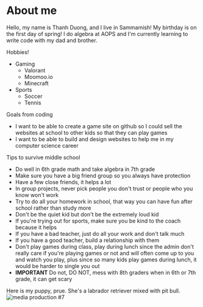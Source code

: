 <!-- Headings -->
# About me

Hello, my name is Thanh Duong, and I live in Sammamish! My birthday is on the first day of spring!  I do algebra at AOPS and I'm currently learning to write code with my dad and brother.

Hobbies!
* Gaming
     * Valorant
     * Moomoo.io
     * Minecraft
* Sports
     * Soccer
     * Tennis
 
Goals from coding

* I want to be able to create a game site on github so I could sell the websites at school to other kids so that they can play games
* I want to be able to build and design websites to help me in my computer science career


Tips to survive middle school

* Do well in 6th grade math and take algebra in 7th grade
* Make sure you have a big friend group so you always have protection
* Have a few close friends, it helps a lot
* In group projects, never pick people you don't trust or people who you know won't work
* Try to do all your homework in school, that way you can have fun after school rather than study more
* Don't be the quiet kid but don't be the extremely loud kid
* If you're trying out for sports, make sure you be kind to the coach because it helps
* If you have a bad teacher, just do all your work and don't talk much
* If you have a good teacher, build a relationship with them
* Don't play games during class, play during lunch since the admin don't really care if you're playing games or not and will often come up to you and watch you play, plus since so many kids play games during lunch, it would be harder to single you out
* **IMPORTANT** Do not, DO NOT, mess with 8th graders when in 6th or 7th grade, it can get scary



Here is my puppy, prue. She's a labrador retriever mixed with pit bull.
![media production #7](https://github.com/tqnos/my-pages/assets/154554881/8bbbedc1-d68a-4f78-8b6c-d9740535b1cf)

